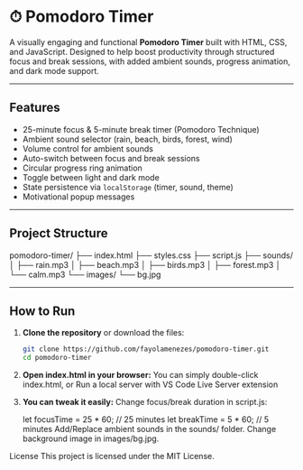 # ⏱ Pomodoro Timer

A visually engaging and functional **Pomodoro Timer** built with HTML, CSS, and JavaScript. Designed to help boost productivity through structured focus and break sessions, with added ambient sounds, progress animation, and dark mode support.

---

## Features

- 25-minute focus & 5-minute break timer (Pomodoro Technique)
- Ambient sound selector (rain, beach, birds, forest, wind)
- Volume control for ambient sounds
- Auto-switch between focus and break sessions
- Circular progress ring animation
- Toggle between light and dark mode
- State persistence via `localStorage` (timer, sound, theme)
- Motivational popup messages

---
## Project Structure
pomodoro-timer/
├── index.html
├── styles.css
├── script.js
├── sounds/
│ ├── rain.mp3
│ ├── beach.mp3
│ ├── birds.mp3
│ ├── forest.mp3
│ └── calm.mp3
└── images/
└── bg.jpg

---

## How to Run

1. **Clone the repository** or download the files:

   ```bash
   git clone https://github.com/fayolamenezes/pomodoro-timer.git
   cd pomodoro-timer

2. **Open index.html in your browser:**
   You can simply double-click index.html, or
   Run a local server with VS Code Live Server extension

3. **You can tweak it easily:**
   Change focus/break duration in script.js:

    let focusTime = 25 * 60; // 25 minutes
    let breakTime = 5 * 60;  // 5 minutes
    Add/Replace ambient sounds in the sounds/ folder.
    Change background image in images/bg.jpg.

License
This project is licensed under the MIT License.

